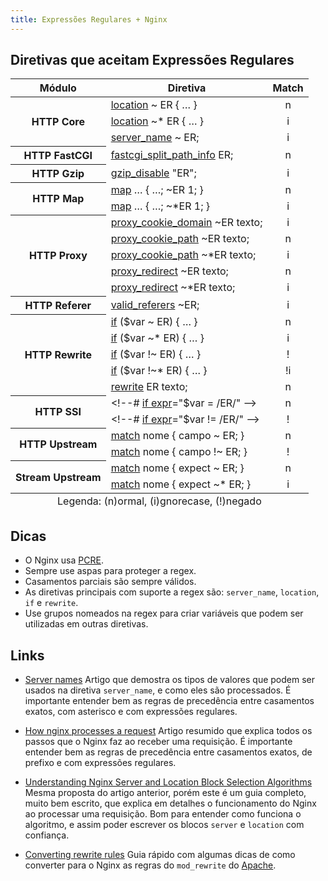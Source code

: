 ```yaml
---
title: Expressões Regulares + Nginx
---
```


## Diretivas que aceitam Expressões Regulares

<table class="tableborder">
<thead>
  <tr>
    <th>Módulo</th>
    <th>Diretiva</th>
    <th>Match</th>
  </tr>
</thead>
<tbody>
  <tr>
    <th rowspan="3">HTTP Core</th>
    <td><a href="http://nginx.org/en/docs/http/ngx_http_core_module.html#location">location</a> ~ ER { … }</td>
    <td align="center">n</td>
  </tr>
  <tr>
    <td><a href="http://nginx.org/en/docs/http/ngx_http_core_module.html#location">location</a> ~* ER { … }</td>
    <td align="center">i</td>
  </tr>
  <tr>
    <td><a href="http://nginx.org/en/docs/http/ngx_http_core_module.html#server_name">server_name</a> ~ ER;</td>
    <td align="center">i</td>
  </tr>
  <tr>
    <th>HTTP FastCGI</th>
    <td><a href="http://nginx.org/en/docs/http/ngx_http_fastcgi_module.html#fastcgi_split_path_info">fastcgi_split_path_info</a> ER;</td>
    <td align="center">n</td>
  </tr>
  <tr>
    <th>HTTP Gzip</th>
    <td><a href="http://nginx.org/en/docs/http/ngx_http_gzip_module.html#gzip_disable">gzip_disable</a> "ER";</td>
    <td align="center">i</td>
  </tr>
  <tr>
    <th rowspan="2">HTTP Map</th>
    <td><a href="http://nginx.org/en/docs/http/ngx_http_map_module.html#map">map</a> … { …; ~ER 1; }</td>
    <td align="center">n</td>
  </tr>
  <tr>
    <td><a href="http://nginx.org/en/docs/http/ngx_http_map_module.html#map">map</a> … { …; ~*ER 1; }</td>
    <td align="center">i</td>
  </tr>
  <tr>
    <th rowspan="5">HTTP Proxy</th>
    <td><a href="http://nginx.org/en/docs/http/ngx_http_proxy_module.html#proxy_cookie_domain">proxy_cookie_domain</a> ~ER texto;</td>
    <td align="center">i</td>
  </tr>
  <tr>
    <td><a href="http://nginx.org/en/docs/http/ngx_http_proxy_module.html#proxy_cookie_path">proxy_cookie_path</a> ~ER texto;</td>
    <td align="center">n</td>
  </tr>
  <tr>
    <td><a href="http://nginx.org/en/docs/http/ngx_http_proxy_module.html#proxy_cookie_path">proxy_cookie_path</a> ~*ER texto;</td>
    <td align="center">i</td>
  </tr>
  <tr>
    <td><a href="http://nginx.org/en/docs/http/ngx_http_proxy_module.html#proxy_redirect">proxy_redirect</a> ~ER texto;</td>
    <td align="center">n</td>
  </tr>
  <tr>
    <td><a href="http://nginx.org/en/docs/http/ngx_http_proxy_module.html#proxy_redirect">proxy_redirect</a> ~*ER texto;</td>
    <td align="center">i</td>
  </tr>
  <tr>
    <th>HTTP Referer</th>
    <td><a href="http://nginx.org/en/docs/http/ngx_http_referer_module.html#valid_referers">valid_referers</a> ~ER;</td>
    <td align="center">i</td>
  </tr>
  <tr>
    <th rowspan="5">HTTP Rewrite</th>
    <td><a href="http://nginx.org/en/docs/http/ngx_http_rewrite_module.html#if">if</a> ($var ~ ER) { … }</td>
    <td align="center">n</td>
  </tr>
  <tr>
    <td><a href="http://nginx.org/en/docs/http/ngx_http_rewrite_module.html#if">if</a> ($var ~* ER) { … }</td>
    <td align="center">i</td>
  </tr>
  <tr>
    <td><a href="http://nginx.org/en/docs/http/ngx_http_rewrite_module.html#if">if</a> ($var !~ ER) { … }</td>
    <td align="center">!</td>
  </tr>
  <tr>
    <td><a href="http://nginx.org/en/docs/http/ngx_http_rewrite_module.html#if">if</a> ($var !~* ER) { … }</td>
    <td align="center">!i</td>
  </tr>
  <tr>
    <td><a href="http://nginx.org/en/docs/http/ngx_http_rewrite_module.html#rewrite">rewrite</a> ER texto;</td>
    <td align="center">n</td>
  </tr>
  <tr>
    <th rowspan="2">HTTP SSI</th>
    <td>&lt;!--# <a href="http://nginx.org/en/docs/http/ngx_http_ssi_module.html#commands">if expr</a>="$var = /ER/" --&gt;</td>
    <td align="center">n</td>
  </tr>
  <tr>
    <td>&lt;!--# <a href="http://nginx.org/en/docs/http/ngx_http_ssi_module.html#commands">if expr</a>="$var != /ER/" --&gt;</td>
    <td align="center">!</td>
  </tr>
  <tr>
    <th rowspan="2">HTTP Upstream</th>
    <td><a href="http://nginx.org/en/docs/http/ngx_http_upstream_module.html#match">match</a> nome { campo ~ ER; }</td>
    <td align="center">n</td>
  </tr>
  <tr>
    <td><a href="http://nginx.org/en/docs/http/ngx_http_upstream_module.html#match">match</a> nome { campo !~ ER; }</td>
    <td align="center">!</td>
  </tr>
  <tr>
    <th rowspan="2">Stream Upstream</th>
    <td><a href="http://nginx.org/en/docs/stream/ngx_stream_upstream_module.html#match">match</a> nome { expect ~ ER; }</td>
    <td align="center">n</td>
  </tr>
  <tr>
    <td><a href="http://nginx.org/en/docs/stream/ngx_stream_upstream_module.html#match">match</a> nome { expect ~* ER; }</td>
    <td align="center">i</td>
  </tr>
</tbody>
<tfoot>
  <tr>
    <td align="center" colspan="3">Legenda: (n)ormal, (i)gnorecase, (!)negado</td>
  </tr>
</tfoot>
</table>


## Dicas

* O Nginx usa [PCRE](http://www.pcre.org).
* Sempre use aspas para proteger a regex.
* Casamentos parciais são sempre válidos.
* As diretivas principais com suporte a regex são: `server_name`, `location`, `if` e `rewrite`.
* Use grupos nomeados na regex para criar variáveis que podem ser utilizadas em outras diretivas.

## Links

* [Server names](http://nginx.org/en/docs/http/server_names.html)
Artigo que demostra os tipos de valores que podem ser usados na diretiva `server_name`, e como eles são processados. É importante entender bem as regras de precedência entre casamentos exatos, com asterisco e com expressões regulares.

* [How nginx processes a request](http://nginx.org/en/docs/http/request_processing.html)
Artigo resumido que explica todos os passos que o Nginx faz ao receber uma requisição. É importante entender bem as regras de precedência entre casamentos exatos, de prefixo e com expressões regulares.

* [Understanding Nginx Server and Location Block Selection Algorithms](https://www.digitalocean.com/community/tutorials/understanding-nginx-server-and-location-block-selection-algorithms)
Mesma proposta do artigo anterior, porém este é um guia completo, muito bem escrito, que explica em detalhes o funcionamento do Nginx ao processar uma requisição. Bom para entender como funciona o algoritmo, e assim poder escrever os blocos `server` e `location` com confiança.

* [Converting rewrite rules](http://nginx.org/en/docs/http/converting_rewrite_rules.html)
Guia rápido com algumas dicas de como converter para o Nginx as regras do `mod_rewrite` do [Apache](/regex/apache/).
